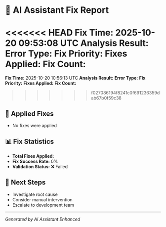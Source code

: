 # 🤖 AI Assistant Fix Report

<<<<<<< HEAD
**Fix Time:** 2025-10-20 09:53:08 UTC
**Analysis Result:**
**Error Type:**
**Fix Priority:**
**Fixes Applied:**
**Fix Count:**
=======
**Fix Time:** 2025-10-20 10:56:13 UTC
**Analysis Result:**
**Error Type:**
**Fix Priority:**
**Fixes Applied:**
**Fix Count:**

> > > > > > > f027086194f8241c0f691236359dab67b0f59c38

## 🔧 Applied Fixes

- No fixes were applied

## 📊 Fix Statistics

- **Total Fixes Applied:**
- **Fix Success Rate:** 0%
- **Validation Status:** ❌ Failed

## 🎯 Next Steps

- Investigate root cause
- Consider manual intervention
- Escalate to development team

---

_Generated by AI Assistant Enhanced_
